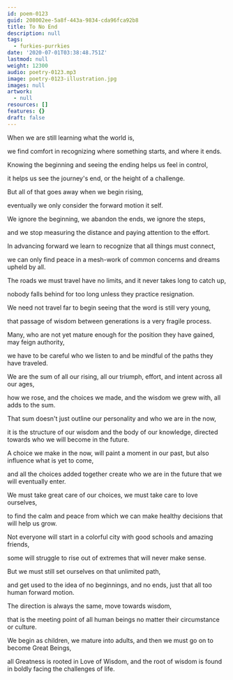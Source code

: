```yaml
---
id: poem-0123
guid: 208002ee-5a8f-443a-9834-cda96fca92b8
title: To No End
description: null
tags:
  - furkies-purrkies
date: '2020-07-01T03:38:48.751Z'
lastmod: null
weight: 12300
audio: poetry-0123.mp3
image: poetry-0123-illustration.jpg
images: null
artwork:
  - null
resources: []
features: {}
draft: false
---
```


When we are still learning what the world is,

we find comfort in recognizing where something starts, and where it ends.

Knowing the beginning and seeing the ending helps us feel in control,

it helps us see the journey's end, or the height of a challenge.

But all of that goes away when we begin rising,

eventually we only consider the forward motion it self.

We ignore the beginning, we abandon the ends, we ignore the steps,

and we stop measuring the distance and paying attention to the effort.

In advancing forward we learn to recognize that all things must connect,

we can only find peace in a mesh-work of common concerns and dreams upheld by all.

The roads we must travel have no limits, and it never takes long to catch up,

nobody falls behind for too long unless they practice resignation.

We need not travel far to begin seeing that the word is still very young,

that passage of wisdom between generations is a very fragile process.

Many, who are not yet mature enough for the position they have gained, may feign authority,

we have to be careful who we listen to and be mindful of the paths they have traveled.

We are the sum of all our rising, all our triumph, effort, and intent across all our ages,

how we rose, and the choices we made, and the wisdom we grew with, all adds to the sum.

That sum doesn't just outline our personality and who we are in the now,

it is the structure of our wisdom and the body of our knowledge, directed towards who we will become in the future.

A choice we make in the now, will paint a moment in our past, but also influence what is yet to come,

and all the choices added together create who we are in the future that we will eventually enter.

We must take great care of our choices, we must take care to love ourselves,

to find the calm and peace from which we can make healthy decisions that will help us grow.

Not everyone will start in a colorful city with good schools and amazing friends,

some will struggle to rise out of extremes that will never make sense.

But we must still set ourselves on that unlimited path,

and get used to the idea of no beginnings, and no ends, just that all too human forward motion.

The direction is always the same, move towards wisdom,

that is the meeting point of all human beings no matter their circumstance or culture.

We begin as children, we mature into adults, and then we must go on to become Great Beings,

all Greatness is rooted in Love of Wisdom, and the root of wisdom is found in boldly facing the challenges of life.
